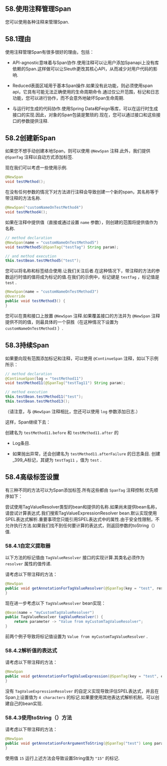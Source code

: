 ## 58.使用注释管理Span

您可以使用各种注释来管理Span.

## 58.1理由

使用注释管理Span有很多很好的理由，包括：

- API-agnostic意味着与Span协作.使用注释可以让用户添加Spanapi上没有库依赖的Span.这样做可以让Sleuth更改其核心API，从而减少对用户代码的影响.

- Reduced表面区域用于基本Span操作.如果没有此功能，则必须使用span api，它具有可能无法正确使用的生命周期命令.通过仅公开范围，标记和日志功能，您可以进行协作，而不会意外地破坏Span生命周期.

- 与运行时生成的代码协作.使用Spring Data和Feign等库，可以在运行时生成接口的实现.因此，对象的Span包装是繁琐的.现在，您可以通过接口和这些接口的参数提供注释.

## 58.2创建新Span

如果您不想手动创建本地Span，则可以使用 `@NewSpan` 注释.此外，我们提供 `@SpanTag` 注释以自动方式添加标签.

现在我们可以考虑一些使用示例.

```java
@NewSpan
void testMethod();
```

在没有任何参数的情况下对方法进行注释会导致创建一个新的span，其名称等于带注释的方法名称.

```java
@NewSpan("customNameOnTestMethod4")
void testMethod4();
```

如果在注释中提供值（直接或通过设置 `name` 参数），则创建的范围将提供值作为名称.

```java
// method declaration
@NewSpan(name = "customNameOnTestMethod5")
void testMethod5(@SpanTag("testTag") String param);

// and method execution
this.testBean.testMethod5("test");
```

您可以将名称和标签结合使用.让我们关注后者.在这种情况下，带注释的方法的参数运行时值的值将成为标记的值.在我们的示例中，标记键是 `testTag` ，标记值是 `test` .

```java
@NewSpan(name = "customNameOnTestMethod3")
@Override
public void testMethod3() {
}
```

您可以在类和接口上放置 `@NewSpan` 注释.如果覆盖接口的方法并为 `@NewSpan` 注释提供不同的值，则最具体的一个获胜（在这种情况下设置为 `customNameOnTestMethod3` ）.

## 58.3持续Span

如果要向现有范围添加标记和注释，可以使用 `@ContinueSpan` 注释，如以下示例所示：

```java
// method declaration
@ContinueSpan(log = "testMethod11")
void testMethod11(@SpanTag("testTag11") String param);

// method execution
this.testBean.testMethod11("test");
this.testBean.testMethod13();
```

（请注意，与 `@NewSpan` 注释相比，您还可以使用 `log` 参数添加日志.）

这样，Span继续下去：

创建名为 `testMethod11.before` 和 `testMethod11.after` 的
- Log条目.

- 如果抛出异常，还会创建名为 `testMethod11.afterFailure` 的日志条目.
创建_399_A标记，其键为 `testTag11` ，值为 `test` .

## 58.4高级标签设置

有三种不同的方法可以为Span添加标签.所有这些都由 `SpanTag` 注释控制.优先顺序如下：

尝试使用TagValueResolver类型的bean和提供的名称.如果尚未提供bean名称，请尝试计算表达式.我们搜索TagValueExpressionResolver bean.默认实现使用SPEL表达式解析.重要事项您只能引用SPEL表达式中的属性.由于安全性限制，不允许执行方法.如果我们找不到任何要计算的表达式，则返回参数的toString（）值.

### 58.4.1自定义提取器

以下方法的标记值由 `TagValueResolver` 接口的实现计算.其类名必须作为 `resolver` 属性的值传递.

请考虑以下带注释的方法：

```java
@NewSpan
public void getAnnotationForTagValueResolver(@SpanTag(key = "test", resolver = TagValueResolver.class) String test) {
}
```

现在进一步考虑以下 `TagValueResolver`  bean实现：

```java
@Bean(name = "myCustomTagValueResolver")
public TagValueResolver tagValueResolver() {
	return parameter -> "Value from myCustomTagValueResolver";
}
```

前两个例子导致将标记值设置为 `Value from myCustomTagValueResolver` .

### 58.4.2解析值的表达式

请考虑以下带注释的方法：

```java
@NewSpan
public void getAnnotationForTagValueExpression(@SpanTag(key = "test", expression = "'hello' + ' characters'") String test) {
}
```

没有 `TagValueExpressionResolver` 的自定义实现导致评估SPEL表达式，并且在Span上设置值为 `4 characters` 的标记.如果要使用其他表达式解析机制，可以创建自己的bean实现.

### 58.4.3使用toString（）方法

请考虑以下带注释的方法：

```java
@NewSpan
public void getAnnotationForArgumentToString(@SpanTag("test") Long param) {
}
```

使用值 `15` 运行上述方法会导致设置String值为 `"15"` 的标记.

